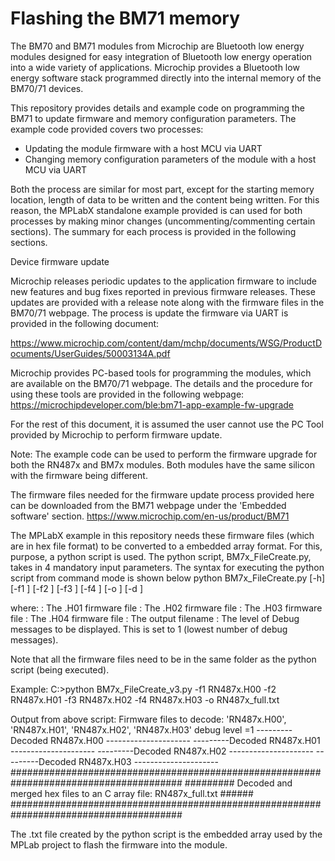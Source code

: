 # Flashing the BM71 memory

The BM70 and BM71 modules from Microchip are Bluetooth low energy modules designed for easy integration of Bluetooth low energy operation into a wide variety of applications. Microchip provides a Bluetooth low energy software stack programmed directly into the internal memory of the BM70/71 devices.

This repository provides details and example code on programming the BM71 to update firmware and memory configuration parameters. The example code provided covers two processes:
- Updating the module firmware with a host MCU via UART
- Changing memory configuration parameters of the module with a host MCU via UART

Both the process are similar for most part, except for the starting memory location, length of data to be written and the content being written. For this reason, the MPLabX standalone example provided is can used for both processes by making minor changes (uncommenting/commenting certain sections). The summary for each process is provided in the following sections.

Device firmware update

Microchip releases periodic updates to the application firmware to include new features and bug fixes reported in previous firmware releases. These updates are provided with a release note along with the firmware files in the BM70/71 webpage. The process is update the firmware via UART is provided in the following document:

https://www.microchip.com/content/dam/mchp/documents/WSG/ProductDocuments/UserGuides/50003134A.pdf

Microchip provides PC-based tools for programming the modules, which are available on the BM70/71 webpage. The details and the procedure for using these tools are provided in the following webpage: https://microchipdeveloper.com/ble:bm71-app-example-fw-upgrade

For the rest of this document, it is assumed the user cannot use the PC Tool provided by Microchip to perform firmware update.

Note: The example code can be used to perform the firmware upgrade for both the RN487x and BM7x modules. Both modules have the same silicon with the firmware being different. 

The firmware files needed for the firmware update process provided here can be downloaded from the BM71 webpage under the 'Embedded software' section. 
https://www.microchip.com/en-us/product/BM71

The MPLabX example in this repository needs these firmware files (which are in hex file format) to be converted to a embedded array format. For this, purpose, a python script is used. The python script, BM7x_FileCreate.py, takes in 4 mandatory input parameters. The syntax for executing the python script from command mode is shown below
python BM7x_FileCreate.py [-h] [-f1 <FILE1>] [-f2 <FILE2>] [-f3 <FILE3>] [-f4 <FILE4>] [-o <OUTPUT>] [-d <DEBUG>]

where:
<FILE1> : The .H01 firmware file 
<FILE2> : The .H02 firmware file 
<FILE3> : The .H03 firmware file 
<FILE4> : The .H04 firmware file 
<OUTPUT> : The output filename
<DEBUG>: The level of Debug messages to be displayed. This is set to 1 (lowest number of debug messages).

Note that all the firmware files need to be in the same folder as the python script (being executed). 

Example: 
C:\>python BM7x_FileCreate_v3.py -f1 RN487x.H00 -f2 RN487x.H01 -f3 RN487x.H02 -f4 RN487x.H03 -o RN487x_full.txt

Output from above script:
Firmware files to decode: 'RN487x.H00', 'RN487x.H01', 'RN487x.H02', 'RN487x.H03' debug level =1
---------Decoded RN487x.H00 ---------------------
---------Decoded RN487x.H01 ---------------------
---------Decoded RN487x.H02 ---------------------
---------Decoded RN487x.H03 ---------------------
#######################################################################################
######### Decoded and merged hex files to an C array file: RN487x_full.txt ######
#######################################################################################

The .txt file created by the python script is the embedded array used by the MPLab project to flash the firmware into the module.


